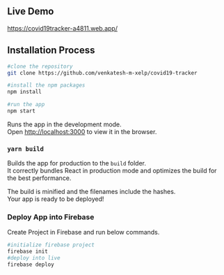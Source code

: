 ## Live Demo

https://covid19tracker-a4811.web.app/


## Installation Process
```sh
#clone the repository
git clone https://github.com/venkatesh-m-xelp/covid19-tracker

#install the npm packages
npm install

#run the app
npm start
```

Runs the app in the development mode.<br />
Open [http://localhost:3000](http://localhost:3000) to view it in the browser.

### `yarn build`

Builds the app for production to the `build` folder.<br />
It correctly bundles React in production mode and optimizes the build for the best performance.

The build is minified and the filenames include the hashes.<br />
Your app is ready to be deployed!

### Deploy App into Firebase

Create Project in Firebase and run below commands.
```sh
#initialize firebase project
firebase init
#deploy into live
firebase deploy
```
